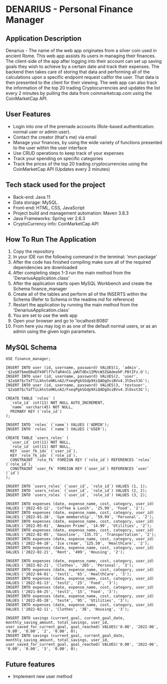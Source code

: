 # DENARIUS - Personal Finance Manager

## Application Description
  Denarius - The name of the web app originates from a silver coin used in ancient Rome. This web app assists its users in managing their finances. The client-side of the app after logging into their account can set up saving goals they wish to achieve by a certain date and track their expenses. The backend then takes care of storing that data and performing all of the calculations upon a specific endpoint request callfor the user. That data is then presented to the client for their viewing. The web app can also track the information of the top 20 trading Cryptocurrencies and updates the list every 2 minutes by pulling the data from coinmarketcap.com using the CoinMarketCap API.

## User Features
  - Login into one of the premade accounts (Role-based authentication: normal user or admin user).
  - Contact the creator (that's me) via email
  - Manage your finances, by using the wide variety of functions presented to the user within the user interface
  - Use CRUD operations to keep track of your expenses
  - Track your spending on specific categories
  - Track the prices of the top 20 trading cryptocurrencies using the CoinMarketCap API (Updates every 2 minutes)
  
## Tech stack used for the project
  - Back-end: Java 11
  - Data storage: MySQL.
  - Front-end: HTML, CSS, JavaScript
  - Project build and management automation: Maven 3.8.3
  - Java Frameworks: Spring ver 2.6.3
  - CryptoCurrency info: CoinMarketCap API

## How To Run The Application
  1. Copy the repository
  2. In your IDE run the following command in the terminal: 'mvn package' 
  3. After the code has finished compiling make sure all of the required dependencies are downloaded
  4. After completing steps 1-3 run the main method from the 'DenariusApplication.class' 
  5. After the application starts open MySQL Workbench and create the Schema finance_manager
  6. Create all of the tables and perform all of the INSERTS within the Schema (Refer to Schema in the readme.md for reference)
  7. Restart the application by running the main method from the 'DenariusApplication.class'
  8. You are set to use the web app
  9. Open your browser and go to 'localhost:8080'
  10. From here you may log in as one of the default normal users, or as an admin using the given login parameters.

## MySQL Schema
```
USE finance_manager;

INSERT INTO user (id, username, password) VALUES(1, 'admin', '$2a$07$meO8oEFk9Flf7vTaR4nCG.yWUTdDx1IMVcW3ZGAdeehP.P8tIFz.O');
INSERT INTO user (id, username, password) VALUES(2, 'user', '$2a$07$cTaTTiLkhstoHKLnA2/FxeqPgkSGdp9XiQADgOsiBVv4.3lOxst3G');
INSERT INTO user (id, username, password) VALUES(3, 'testuser', '$2a$07$cTaTTiLkhstoHKLnA2/FxeqPgkSGdp9XiQADgOsiBVv4.3lOxst3G');

CREATE TABLE `roles` (
  `role_id` int(11) NOT NULL AUTO_INCREMENT,
  `name` varchar(45) NOT NULL,
  PRIMARY KEY (`role_id`)
);

INSERT INTO `roles` (`name`) VALUES ('ADMIN');
INSERT INTO `roles` (`name`) VALUES ('USER');

CREATE TABLE `users_roles` (
  `user_id` int(11) NOT NULL,
  `role_id` int(11) NOT NULL,
  KEY `user_fk_idx` (`user_id`),
  KEY `role_fk_idx` (`role_id`),
  CONSTRAINT `role_fk` FOREIGN KEY (`role_id`) REFERENCES `roles` (`role_id`),
  CONSTRAINT `user_fk` FOREIGN KEY (`user_id`) REFERENCES `user` (`id`)
);

INSERT INTO `users_roles` (`user_id`, `role_id`) VALUES (1, 1);
INSERT INTO `users_roles` (`user_id`, `role_id`) VALUES (2, 2);
INSERT INTO `users_roles` (`user_id`, `role_id`) VALUES (3, 2);

INSERT INTO expenses (date, expense_name, cost, category, user_id) VALUES ('2022-03-12', 'Coffee & Lunch', '25.99', 'Food', '2');
INSERT INTO expenses (date, expense_name, cost, category, user_id) VALUES ('2022-01-28', 'Gym membership', '59.99', 'Personal', '2');
INSERT INTO expenses (date, expense_name, cost, category, user_id) VALUES ('2022-05-01', 'Amazon Prime', '14.99', 'Utilities', '2');
INSERT INTO expenses (date, expense_name, cost, category, user_id) VALUES ('2022-02-05', 'Gasoline', '135.73', 'Transportation', '2');
INSERT INTO expenses (date, expense_name, cost, category, user_id) VALUES ('2022-04-18', 'Ice cream', '125.50', 'HealthCare', '2');
INSERT INTO expenses (date, expense_name, cost, category, user_id) VALUES ('2022-02-21', 'Rent', '499', 'Housing', '2');

INSERT INTO expenses (date, expense_name, cost, category, user_id) VALUES ('2022-02-21', 'Clothes', '265', 'Personal', '3');
INSERT INTO expenses (date, expense_name, cost, category, user_id) VALUES ('2022-04-01', 'test1', '65', 'HealthCare', '3');
INSERT INTO expenses (date, expense_name, cost, category, user_id) VALUES ('2022-01-13', 'test2', '25', 'Food', '3');
INSERT INTO expenses (date, expense_name, cost, category, user_id) VALUES ('2021-04-25', 'test3', '15', 'Food', '3');
INSERT INTO expenses (date, expense_name, cost, category, user_id) VALUES ('2022-05-28', 'test4', '95', 'Utilities', '3');
INSERT INTO expenses (date, expense_name, cost, category, user_id) VALUES ('2022-02-11', 'Clothes', '36', 'Housing', '3');

INSERT INTO savings (current_goal, current_goal_date, monthly_saving_amount, total_savings, user_id, user_saved_for_current_goal, goal_reached) VALUES('0.00', '2022-06', '0.00', '0.00', '2', '0.00', 0);
INSERT INTO savings (current_goal, current_goal_date, monthly_saving_amount, total_savings, user_id, user_saved_for_current_goal, goal_reached) VALUES('0.00', '2022-06', '0.00', '0.00', '3', '0.00', 0);

```

## Future features
- Implement new user method

